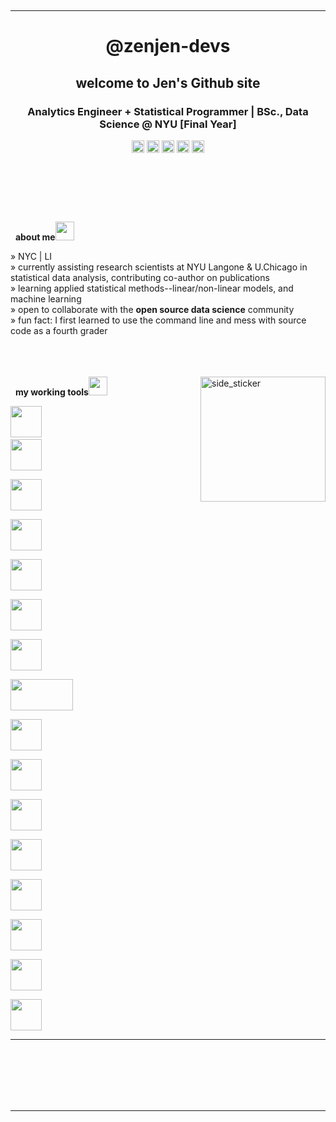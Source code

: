 
<p align="center">

</p>
<br>

<p align="left"> 

</p>
 <p align="center">

  
  
  
</p>

<hr>

<h1 align="center">@zenjen-devs </h1>
<h2 align="center">welcome to Jen's Github site </h2>
<h3 align="center">Analytics Engineer + Statistical Programmer | BSc., Data Science @ NYU [Final Year] </h3>
<p align="center">
<a href="https://www.hackerrank.com/zenjen.io" target="blank"><img align="center" src="https://cdn.worldvectorlogo.com/logos/hackerrank.svg" alt="hack_zenjen.io" height="20" width="20" /></a>
<a href="https://www.linkedin.com/in/jarriaza/" target="blank"><img align="center" src="https://image.flaticon.com/icons/png/128/174/174857.png" alt="lin_jarriaza" height="20" width="20" /></a>  
<a href="https://www.kaggle.com/zenjen.io" target="blank"><img align="center" src="https://www.vectorlogo.zone/logos/kaggle/kaggle-icon.svg" alt="kaggle_zenjen.io" height="20" width="20" /></a>
<a href="https://www.instagram.com/zenjen.io/" target="blank"><img align="center" src="https://image.flaticon.com/icons/png/128/174/174855.png" alt="IG:zenjen.io" height="20" width="20" /></a>
 <a href = "mailto: jen.arriaza@nyu.edu"><img align="center" src="https://seeklogo.com/images/G/gmail-new-2020-logo-32DBE11BB4-seeklogo.com.png" height="20" width="20" /></a>
</p>
</p>



<p align="left">
  <em>

   <br>
  </em>
  
  <br>
</p>
<br><br>

&nbsp; <b>about me</b><img src="https://media.giphy.com/media/iY8CRBdQXODJSCERIr/giphy.gif" width="30px">

» NYC | LI <br>
» currently assisting research scientists at NYU Langone & U.Chicago in statistical data analysis, contributing co-author on publications <br>
» learning applied statistical methods--linear/non-linear models, and machine learning<br>
» open to collaborate with the **open source data science** community <br>
» fun fact: I first learned to use the command line and mess with source code as a fourth grader <br><br><br><br>
 
<img align="right" width=200px height=200px alt="side_sticker" src="https://media.giphy.com/media/TEnXkcsHrP4YedChhA/giphy.gif" />



&nbsp; <b>my working tools</b><img src="https://media.giphy.com/media/iY8CRBdQXODJSCERIr/giphy.gif" width="30px">
<p align="left">
  
  <code><img height="50" src="https://github.com/uannabi/-/blob/master/resource/git.svg"></code>
  <code> <img height="50" src="https://github.com/uannabi/-/blob/master/resource/python-icon.svg"> </code>
  <code> <img height="50" src="https://upload.wikimedia.org/wikipedia/commons/7/7e/Spyder_logo.svg"> </code>
  <code> <img height="50" src="https://www.vectorlogo.zone/logos/jupyter/jupyter-ar21.svg"> </code>
  <code> <img height="50" src="https://www.vectorlogo.zone/logos/w3_html5/w3_html5-ar21.svg"> </code>
  <code> <img height="50" src="https://www.vectorlogo.zone/logos/mysql/mysql-ar21.svg"> </code>
  <code> <img height="50" src="https://www.vectorlogo.zone/logos/sqlite/sqlite-ar21.svg"> </code>
  <code> <img height="50" src="https://matplotlib.org/2.2.5/_images/sphx_glr_logos2_001.png" width='100'> </code>
  <code> <img height="50" src="https://upload.wikimedia.org/wikipedia/commons/thumb/e/ed/Pandas_logo.svg/768px-Pandas_logo.svg.png"> </code>
  <code> <img height="50" src="https://www.vectorlogo.zone/logos/pocoo_flask/pocoo_flask-ar21.svg"> </code>
  <code> <img height="50" src="https://www.vectorlogo.zone/logos/heroku/heroku-ar21.svg"> </code>
  <code> <img height="50" src="https://www.vectorlogo.zone/logos/numpy/numpy-ar21.svg"> </code>
  <code> <img height="50" src="https://raw.githubusercontent.com/valohai/ml-logos/master/scipy.svg"> </code>
  <code> <img height="50" src="https://www.vectorlogo.zone/logos/reactjs/reactjs-ar21.svg"> </code>
  <code> <img height="50" src="https://www.vectorlogo.zone/logos/javascript/javascript-ar21.svg"> </code>
  <code> <img height="50" src="https://seeklogo.com/images/S/scikit-learn-logo-8766D07E2E-seeklogo.com.png"> </code>

  <hr>
  <p align="center">


</p>
 
<p>

</p>
<br><br><br><br><br>

<hr>


<p align="center">

</p><br>

















<!--
**zenjen-devs/zenjen-devs** is a ✨ _special_ ✨ repository because its `README.md` (this file) appears on your GitHub profile.

Here are some ideas to get you started:

- 🔭 I’m currently working on ...
- 🌱 I’m currently learning ...
- 👯 I’m looking to collaborate on ...
- 🤔 I’m looking for help with ...
- 💬 Ask me about ...
- 📫 How to reach me: ...
- 😄 Pronouns: ...
- ⚡ Fun fact: ...
-->
